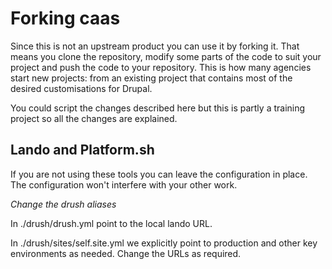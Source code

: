 # Forking caas

Since this is not an upstream product you can use it by forking it. That means
you clone the repository, modify some parts of the code to suit your project
and push the code to your repository. This is how many agencies start new projects: from
an existing project that contains most of the desired customisations for Drupal.

You could script the changes described here but this is partly a training project
so all the changes are explained.

## Lando and Platform.sh

If you are not using these tools you can leave the configuration in place. The
configuration won't interfere with your other work.

*Change the drush aliases*

In ./drush/drush.yml point to the local lando URL.

In ./drush/sites/self.site.yml we explicitly point to production and other
key environments as needed. Change the URLs as required.

